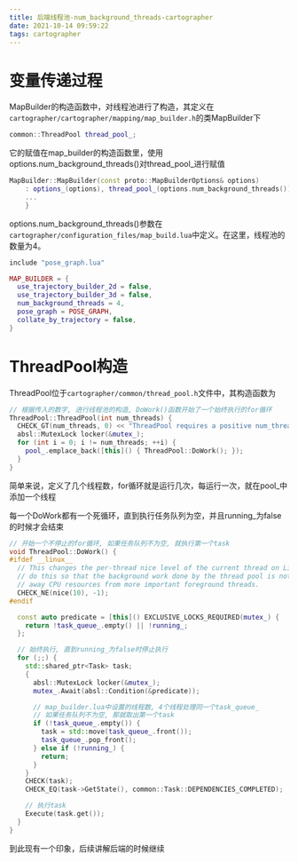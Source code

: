 ```yaml
---
title: 后端线程池-num_background_threads-cartographer
date: 2021-10-14 09:59:22
tags: cartographer
---
```


# 变量传递过程

MapBuilder的构造函数中，对线程池进行了构造，其定义在`cartographer/cartographer/mapping/map_builder.h`的类MapBuilder下

```c++
common::ThreadPool thread_pool_;
```

它的赋值在map_builder的构造函数里，使用options.num_background_threads()对thread_pool_进行赋值

```c++
MapBuilder::MapBuilder(const proto::MapBuilderOptions& options)
    : options_(options), thread_pool_(options.num_background_threads()) {
    ...
    }
```

options.num_background_threads()参数在`cartographer/configuration_files/map_build.lua`中定义。在这里，线程池的数量为4。

```lua
include "pose_graph.lua"

MAP_BUILDER = {
  use_trajectory_builder_2d = false,
  use_trajectory_builder_3d = false,
  num_background_threads = 4,
  pose_graph = POSE_GRAPH,
  collate_by_trajectory = false,
}
```

# ThreadPool构造

ThreadPool位于`cartographer/common/thread_pool.h`文件中，其构造函数为

```c++
// 根据传入的数字, 进行线程池的构造, DoWork()函数开始了一个始终执行的for循环
ThreadPool::ThreadPool(int num_threads) {
  CHECK_GT(num_threads, 0) << "ThreadPool requires a positive num_threads!";
  absl::MutexLock locker(&mutex_);
  for (int i = 0; i != num_threads; ++i) {
    pool_.emplace_back([this]() { ThreadPool::DoWork(); });
  }
}
```

简单来说，定义了几个线程数，for循环就是运行几次，每运行一次，就在pool_中添加一个线程

每一个DoWork都有一个死循环，直到执行任务队列为空，并且running_为false的时候才会结束

```c++
// 开始一个不停止的for循环, 如果任务队列不为空, 就执行第一个task
void ThreadPool::DoWork() {
#ifdef __linux__
  // This changes the per-thread nice level of the current thread on Linux. We
  // do this so that the background work done by the thread pool is not taking
  // away CPU resources from more important foreground threads.
  CHECK_NE(nice(10), -1);
#endif

  const auto predicate = [this]() EXCLUSIVE_LOCKS_REQUIRED(mutex_) {
    return !task_queue_.empty() || !running_;
  };

  // 始终执行, 直到running_为false时停止执行
  for (;;) {
    std::shared_ptr<Task> task;
    {
      absl::MutexLock locker(&mutex_);
      mutex_.Await(absl::Condition(&predicate));

      // map_builder.lua中设置的线程数, 4个线程处理同一个task_queue_
      // 如果任务队列不为空, 那就取出第一个task
      if (!task_queue_.empty()) {
        task = std::move(task_queue_.front());
        task_queue_.pop_front();
      } else if (!running_) {
        return;
      }
    }
    CHECK(task);
    CHECK_EQ(task->GetState(), common::Task::DEPENDENCIES_COMPLETED);

    // 执行task
    Execute(task.get());
  }
}
```

到此现有一个印象，后续讲解后端的时候继续
